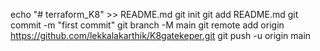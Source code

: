echo "# terraform_K8" >> README.md
git init
git add README.md
git commit -m "first commit"
git branch -M main
git remote add origin https://github.com/lekkalakarthik/K8gatekeper.git
git push -u origin main

